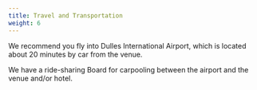 ```yaml
---
title: Travel and Transportation
weight: 6
---
```


We recommend you fly into Dulles International Airport, which is located about 20 minutes by car from the venue.

We have a ride-sharing Board for carpooling between the airport and the venue and/or hotel.
